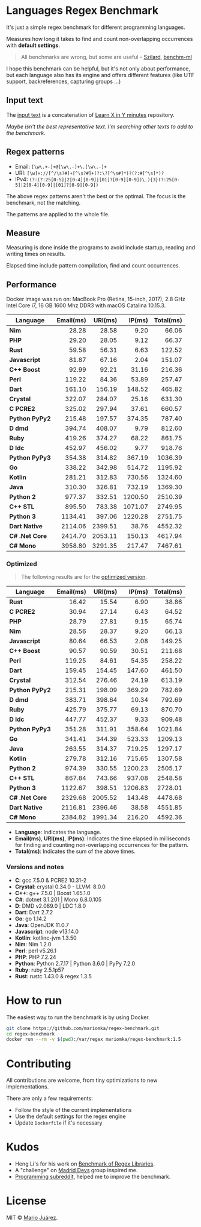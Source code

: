 # Languages Regex Benchmark

It's just a simple regex benchmark for different programming languages.

Measures how long it takes to find and count non-overlapping occurrences with **default settings**.

> All benchmarks are wrong, but some are useful - [Szilard](https://github.com/szilard), [benchm-ml](https://github.com/szilard/benchm-ml)

I hope this benchmark can be helpful, but it's not only about performance, but each language also has its engine and offers different features (like UTF support, backreferences, capturing groups ...)

## Input text

The [input text](input-text.txt) is a concatenation of [Learn X in Y minutes](https://github.com/adambard/learnxinyminutes-docs) repository.

*Maybe isn't the best representative text. I'm searching other texts to add to the benchmark.*

## Regex patterns

- Email: ``[\w\.+-]+@[\w\.-]+\.[\w\.-]+``
- URI: ``[\w]+://[^/\s?#]+[^\s?#]+(?:\?[^\s#]*)?(?:#[^\s]*)?``
- IPv4: ``(?:(?:25[0-5]|2[0-4][0-9]|[01]?[0-9][0-9])\.){3}(?:25[0-5]|2[0-4][0-9]|[01]?[0-9][0-9])``

The above regex patterns aren't the best or the optimal. The focus is the benchmark, not the matching.

The patterns are applied to the whole file.

## Measure

Measuring is done inside the programs to avoid include startup, reading and writing times on results.

Elapsed time include pattern compilation, find and count occurrences.

## Performance

Docker image was run on: MacBook Pro (Retina, 15-inch, 2017), 2.8 GHz Intel Core i7, 16 GB 1600 Mhz DDR3 with macOS Catalina 10.15.3.

Language | Email(ms) | URI(ms) | IP(ms) | Total(ms)
--- | ---: | ---: | ---: | ---:
**Nim** | 28.28 | 28.58 | 9.20 | 66.06
**PHP** | 29.20 | 28.05 | 9.12 | 66.37
**Rust** | 59.58 | 56.31 | 6.63 | 122.52
**Javascript** | 81.87 | 67.16 | 2.04 | 151.07
**C++ Boost** | 92.99 | 92.21 | 31.16 | 216.36
**Perl** | 119.22 | 84.36 | 53.89 | 257.47
**Dart** | 161.10 | 156.19 | 148.52 | 465.82
**Crystal** | 322.07 | 284.07 | 25.16 | 631.30
**C PCRE2** | 325.02 | 297.94 | 37.61 | 660.57
**Python PyPy2** | 215.48 | 197.57 | 374.35 | 787.40
**D dmd** | 394.74 | 408.07 | 9.79 | 812.60
**Ruby** | 419.26 | 374.27 | 68.22 | 861.75
**D ldc** | 452.97 | 456.02 | 9.77 | 918.76
**Python PyPy3** | 354.38 | 314.82 | 367.19 | 1036.39
**Go** | 338.22 | 342.98 | 514.72 | 1195.92
**Kotlin** | 281.21 | 312.83 | 730.56 | 1324.60
**Java** | 310.30 | 326.81 | 732.19 | 1369.30
**Python 2** | 977.37 | 332.51 | 1200.50 | 2510.39
**C++ STL** | 895.50 | 783.38 | 1071.07 | 2749.95
**Python 3** | 1134.41 | 397.06 | 1220.28 | 2751.75
**Dart Native** | 2114.06 | 2399.51 | 38.76 | 4552.32
**C# .Net Core** | 2414.70 | 2053.11 | 150.13 | 4617.94
**C# Mono** | 3958.80 | 3291.35 | 217.47 | 7467.61

### Optimized

> The following results are for the [optimized version](https://github.com/mariomka/regex-benchmark/tree/optimized).

Language | Email(ms) | URI(ms) | IP(ms) | Total(ms)
--- | ---: | ---: | ---: | ---:
**Rust** | 16.42 | 15.54 | 6.90 | 38.86
**C PCRE2** | 30.94 | 27.14 | 6.43 | 64.52
**PHP** | 28.79 | 27.81 | 9.15 | 65.74
**Nim** | 28.56 | 28.37 | 9.20 | 66.13
**Javascript** | 80.64 | 66.53 | 2.08 | 149.25
**C++ Boost** | 90.57 | 90.59 | 30.51 | 211.68
**Perl** | 119.25 | 84.61 | 54.35 | 258.22
**Dart** | 159.45 | 154.45 | 147.60 | 461.50
**Crystal** | 312.54 | 276.46 | 24.19 | 613.19
**Python PyPy2** | 215.31 | 198.09 | 369.29 | 782.69
**D dmd** | 383.71 | 398.64 | 10.34 | 792.69
**Ruby** | 425.79 | 375.77 | 69.13 | 870.70
**D ldc** | 447.77 | 452.37 | 9.33 | 909.48
**Python PyPy3** | 351.28 | 311.91 | 358.64 | 1021.84
**Go** | 341.41 | 344.39 | 523.33 | 1209.13
**Java** | 263.55 | 314.37 | 719.25 | 1297.17
**Kotlin** | 279.78 | 312.16 | 715.65 | 1307.58
**Python 2** | 974.39 | 330.55 | 1200.23 | 2505.17
**C++ STL** | 867.84 | 743.66 | 937.08 | 2548.58
**Python 3** | 1122.67 | 398.51 | 1206.83 | 2728.01
**C# .Net Core** | 2329.68 | 2005.52 | 143.48 | 4478.68
**Dart Native** | 2116.81 | 2396.46 | 38.58 | 4551.85
**C# Mono** | 2384.82 | 1991.34 | 216.20 | 4592.36

- **Language**: Indicates the language.
- **Email(ms)**, **URI(ms)**, **IP(ms)**: Indicates the time elapsed in milliseconds for finding and counting non-overlapping occurrences for the pattern.
- **Total(ms)**: Indicates the sum of the above times.

### Versions and notes

- **C**: gcc 7.5.0 & PCRE2 10.31-2
- **Crystal**: crystal 0.34.0 - LLVM: 8.0.0
- **C++**: g++ 7.5.0 | Boost 1.65.1.0
- **C#**: dotnet 3.1.201 | Mono 6.8.0.105
- **D**: DMD v2.089.0 | LDC 1.8.0
- **Dart**: Dart 2.7.2
- **Go**: go 1.14.2
- **Java**: OpenJDK 11.0.7
- **Javascript**: node v13.14.0
- **Kotlin**: kotlinc-jvm 1.3.50
- **Nim**: Nim 1.2.0
- **Perl**: perl v5.26.1
- **PHP**: PHP 7.2.24
- **Python**: Python 2.7.17 | Python 3.6.0 | PyPy 7.2.0
- **Ruby**: ruby 2.5.1p57
- **Rust**: rustc 1.43.0 & regex 1.3.5

# How to run

The easiest way to run the benchmark is by using Docker.

```sh
git clone https://github.com/mariomka/regex-benchmark.git
cd regex-benchmark
docker run --rm -v $(pwd):/var/regex mariomka/regex-benchmark:1.5
```

# Contributing

All contributions are welcome, from tiny optimizations to new implementations.

There are only a few requirements:
- Follow the style of the current implementations
- Use the default settings for the regex engine
- Update `Dockerfile` if it's necessary

# Kudos

- Heng Li's for his work on [Benchmark of Regex Libraries](http://lh3lh3.users.sourceforge.net/reb.shtml).
- A "challenge" on [Madrid Devs](http://madriddevs.org/) group inspired me.
- [Programming subreddit](https://www.reddit.com/r/programming/), helped me to improve the benchmark.

# License

MIT © [Mario Juárez](https://github.com/mariomka).
